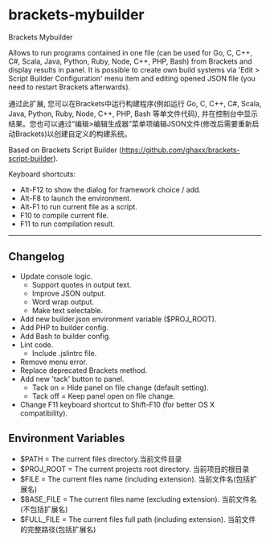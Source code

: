 brackets-mybuilder
=======================
Brackets Mybuilder

Allows to run programs contained in one file (can be used for Go, C, C++, C#, Scala, Java, Python, Ruby, Node, C++, PHP, Bash) from Brackets and display results in panel.
It is possible to create own build systems via 'Edit > Script Builder Configuration' menu item and editing opened JSON file (you need to restart Brackets afterwards). 

通过此扩展, 您可以在Brackets中运行构建程序(例如运行 Go, C, C++, C#, Scala, Java, Python, Ruby, Node, C++, PHP, Bash 等单文件代码), 并在控制台中显示结果。您也可以通过“编辑>编辑生成器”菜单项编辑JSON文件(修改后需要重新启动Brackets)以创建自定义的构建系统。

Based on Brackets Script Builder (https://github.com/ghaxx/brackets-script-builder). 

Keyboard shortcuts: 
 * Alt-F12 to show the dialog for framework choice / add.
 * Alt-F8 to launch the environment.
 * Alt-F1 to run current file as a script. 
 * F10 to compile current file. 
 * F11 to run compilation result. 
 

***

## Changelog

- Update console logic.
  - Support quotes in output text.
  - Improve JSON output.
  - Word wrap output.
  - Make text selectable.
- Add new builder.json environment variable ($PROJ_ROOT).
- Add PHP to builder config.
- Add Bash to builder config.
- Lint code.
  - Include .jslintrc file.
- Remove menu error.
- Replace deprecated Brackets method.
- Add new 'tack' button to panel.
  - Tack on = Hide panel on file change (default setting).
  - Tack off = Keep panel open on file change.
- Change F11 keyboard shortcut to Shift-F10 (for better OS X compatibility).

## Environment Variables

- $PATH = The current files directory.当前文件目录
- $PROJ_ROOT = The current projects root directory. 当前项目的根目录
- $FILE = The current files name (including extension). 当前文件名(包括扩展名)
- $BASE_FILE = The current files name (excluding extension). 当前文件名(不包括扩展名)
- $FULL_FILE = The current files full path (including extension). 当前文件的完整路径(包括扩展名)

